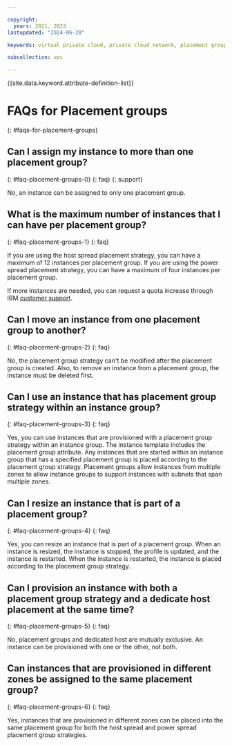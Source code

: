```yaml
---

copyright:
  years: 2021, 2023
lastupdated: "2024-06-20"

keywords: virtual private cloud, private cloud network, placement group, placement group strategy, host spread, power spread, faq, faqs

subcollection: vpc

---
```


{{site.data.keyword.attribute-definition-list}}

# FAQs for Placement groups
{: #faqs-for-placement-groups}

## Can I assign my instance to more than one placement group?
{: #faq-placement-groups-0}
{: faq}
{: support}

No, an instance can be assigned to only one placement group.

## What is the maximum number of instances that I can have per placement group?
{: #faq-placement-groups-1}
{: faq}

If you are using the host spread placement strategy, you can have a maximum of 12 instances per placement group. If you are using the power spread placement strategy, you can have a maximum of four instances per placement group.

If more instances are needed, you can request a quota increase through IBM [customer support](/docs/get-support?topic=get-support-using-avatar).

## Can I move an instance from one placement group to another?
{: #faq-placement-groups-2}
{: faq}

No, the placement group strategy can't be modified after the placement group is created. Also, to remove an instance from a placement group, the instance must be deleted first.

## Can I use an instance that has placement group strategy within an instance group?
{: #faq-placement-groups-3}
{: faq}

Yes, you can use instances that are provisioned with a placement group strategy within an instance group. The instance template includes the placement group attribute. Any instances that are started within an instance group that has a specified placement group is placed according to the placement group strategy. Placement groups allow instances from multiple zones to allow instance groups to support instances with subnets that span multiple zones.

## Can I resize an instance that is part of a placement group?
{: #faq-placement-groups-4}
{: faq}

Yes, you can resize an instance that is part of a placement group. When an instance is resized, the instance is stopped, the profile is updated, and the instance is restarted. When the instance is restarted, the instance is placed according to the placement group strategy.

## Can I provision an instance with both a placement group strategy and a dedicate host placement at the same time?
{: #faq-placement-groups-5}
{: faq}

No, placement groups and dedicated host are mutually exclusive. An instance can be provisioned with one or the other, not both.

## Can instances that are provisioned in different zones be assigned to the same placement group?
{: #faq-placement-groups-6}
{: faq}

Yes, instances that are provisioned in different zones can be placed into the same placement group for both the host spread and power spread placement group strategies.
